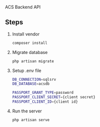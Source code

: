 ACS Backend API

## Steps
1. Install vendor

   ``` sh
   composer install
   ```

2. Migrate database
   ``` sh
   php artisan migrate
   ```

3. Setup .env file

    ``` sh
    DB_CONNECTION=sqlsrv
    DB_DATABASE=acsdb

    PASSPORT_GRANT_TYPE=password
    PASSPORT_CLIENT_SECRET={client secret}
    PASSPORT_CLIENT_ID={client id}
    ```
4. Run the server
    ``` sh
    php artisan serve
    ```